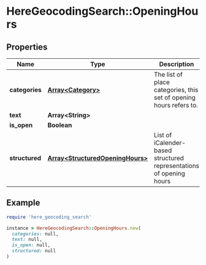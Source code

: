 # HereGeocodingSearch::OpeningHours

## Properties

| Name | Type | Description | Notes |
| ---- | ---- | ----------- | ----- |
| **categories** | [**Array&lt;Category&gt;**](Category.md) | The list of place categories, this set of opening hours refers to. | [optional] |
| **text** | **Array&lt;String&gt;** |  |  |
| **is_open** | **Boolean** |  | [optional] |
| **structured** | [**Array&lt;StructuredOpeningHours&gt;**](StructuredOpeningHours.md) | List of iCalender-based structured representations of opening hours |  |

## Example

```ruby
require 'here_geocoding_search'

instance = HereGeocodingSearch::OpeningHours.new(
  categories: null,
  text: null,
  is_open: null,
  structured: null
)
```

